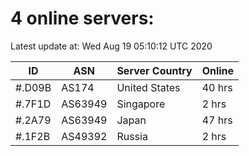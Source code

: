 # 4 online servers:

Latest update at: Wed Aug 19 05:10:12 UTC 2020

| ID | ASN | Server Country | Online |
| -- | --- | -------------- | ------ |
| #.D09B | AS174 | United States | 40 hrs |
| #.7F1D | AS63949 | Singapore | 2 hrs |
| #.2A79 | AS63949 | Japan | 47 hrs |
| #.1F2B | AS49392 | Russia | 2 hrs |

